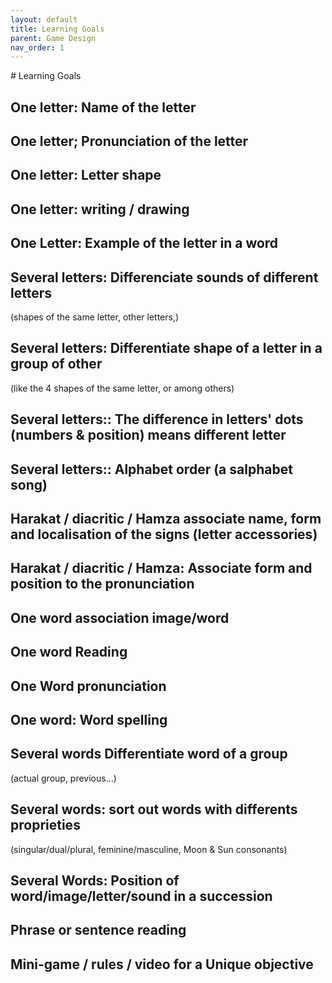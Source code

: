 ```yaml
---
layout: default
title: Learning Goals
parent: Game Design
nav_order: 1
---
```

# Learning Goals

## One letter: Name of the letter

## One letter; Pronunciation of the letter

## One letter: Letter shape

## One letter: writing / drawing

## One Letter: Example of the letter in a word

## Several letters: Differenciate sounds of different letters 
(shapes of the same letter, other letters,)

## Several letters: Differentiate shape of a letter in a  group of other 

(like the 4 shapes of the same letter, or among others)

## Several letters:: The difference in letters' dots (numbers & position) means different letter

## Several letters:: Alphabet order (a salphabet song)

## Harakat / diacritic / Hamza associate name, form and localisation of the signs (letter accessories)

## Harakat / diacritic / Hamza: Associate form and position to the pronunciation

## One word association image/word

## One word Reading

## One Word pronunciation

## One word: Word spelling

## Several words Differentiate word of a group 
(actual group, previous...)

## Several words: sort out words with differents proprieties 
(singular/dual/plural, feminine/masculine, Moon & Sun consonants)

## Several Words: Position of word/image/letter/sound in a succession

## Phrase or sentence reading

## Mini-game / rules / video for a Unique objective